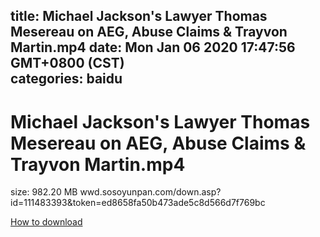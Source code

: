 
title: Michael Jackson's Lawyer Thomas Mesereau on AEG, Abuse Claims & Trayvon Martin.mp4
date: Mon Jan 06 2020 17:47:56 GMT+0800 (CST)    
categories: baidu
---

# Michael Jackson's Lawyer Thomas Mesereau on AEG, Abuse Claims & Trayvon Martin.mp4
size: 982.20 MB
 wwd.sosoyunpan.com/down.asp?id=111483393&token=ed8658fa50b473ade5c8d566d7f769bc
 

[How to download](https://bpcam.bemobtrk.com/go/2ceec3aa-1ca2-46d6-b9ff-aaa5c184517c?jno=362)